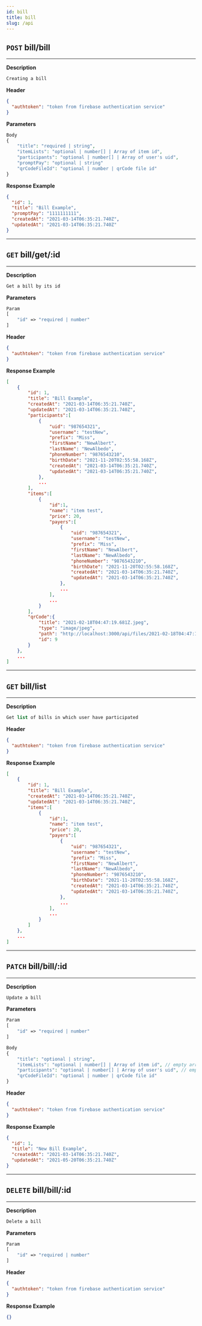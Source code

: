 ```yaml
---
id: bill
title: bill
slug: /api
---
```


## `POST` bill/bill

---

**Description**

```php
Creating a bill
```

**Header**

```json
{
  "authtoken": "token from firebase authentication service"
}
```

**Parameters**

```php
Body
{
    "title": "required | string",
    "itemLists": "optional | number[] | Array of item id",
    "participants": "optional | number[] | Array of user's uid",
    "promptPay": "optional | string"
    "qrCodeFileId": "optional | number | qrCode file id"
}
```

**Response Example**

```json
{
  "id": 1,
  "title": "Bill Example",
  "promptPay": "1111111111",
  "createdAt": "2021-03-14T06:35:21.740Z",
  "updatedAt": "2021-03-14T06:35:21.740Z"
}
```

---

## `GET` bill/get/:id

---

**Description**

```php
Get a bill by its id
```

**Parameters**

```php
Param
[
    "id" => "required | number"
]
```

**Header**

```json
{
  "authtoken": "token from firebase authentication service"
}
```

**Response Example**

```json
[
    {
        "id": 1,
        "title": "Bill Example",
        "createdAt": "2021-03-14T06:35:21.740Z",
        "updatedAt": "2021-03-14T06:35:21.740Z",
        "participants":[
            {
                "uid": "987654321",
                "username": "testNew",
                "prefix": "Miss",
                "firstName": "NewAlbert",
                "lastName": "NewAlbedo",
                "phoneNumber": "9876543210",
                "birthDate": "2021-11-20T02:55:58.168Z",
                "createdAt": "2021-03-14T06:35:21.740Z",
                "updatedAt": "2021-03-14T06:35:21.740Z",
            },
            ...
        ],
        "items":[
            {
                "id":1,
                "name": "item test",
                "price": 20,
                "payers":[
                    {
                        "uid": "987654321",
                        "username": "testNew",
                        "prefix": "Miss",
                        "firstName": "NewAlbert",
                        "lastName": "NewAlbedo",
                        "phoneNumber": "9876543210",
                        "birthDate": "2021-11-20T02:55:58.168Z",
                        "createdAt": "2021-03-14T06:35:21.740Z",
                        "updatedAt": "2021-03-14T06:35:21.740Z",
                    },
                    ...
                ],
                ...
            }
        ],
        "qrCode":{
            "title": "2021-02-18T04:47:19.681Z.jpeg",
            "type": "image/jpeg",
            "path": "http://localhost:3000/api/files/2021-02-18T04:47:19.681Z.jpeg",
            "id": 9
        }
    },
    ...
]
```

---

## `GET` bill/list

---

**Description**

```php
Get list of bills in which user have participated
```

**Header**

```json
{
  "authtoken": "token from firebase authentication service"
}
```

**Response Example**

```json
[
    {
        "id": 1,
        "title": "Bill Example",
        "createdAt": "2021-03-14T06:35:21.740Z",
        "updatedAt": "2021-03-14T06:35:21.740Z",
        "items":[
            {
                "id":1,
                "name": "item test",
                "price": 20,
                "payers":[
                    {
                        "uid": "987654321",
                        "username": "testNew",
                        "prefix": "Miss",
                        "firstName": "NewAlbert",
                        "lastName": "NewAlbedo",
                        "phoneNumber": "9876543210",
                        "birthDate": "2021-11-20T02:55:58.168Z",
                        "createdAt": "2021-03-14T06:35:21.740Z",
                        "updatedAt": "2021-03-14T06:35:21.740Z",
                    },
                    ...
                ],
                ...
            }
        ]
    },
    ...
]
```

---

## `PATCH` bill/bill/:id

---

**Description**

```php
Update a bill
```

**Parameters**

```php
Param
[
    "id" => "required | number"
]

Body
{
    "title": "optional | string",
    "itemLists": "optional | number[] | Array of item id", // empty array to remove relation
    "participants": "optional | number[] | Array of user's uid", // empty array to remove relation
    "qrCodeFileId": "optional | number | qrCode file id"
}
```

**Header**

```json
{
  "authtoken": "token from firebase authentication service"
}
```

**Response Example**

```json
{
  "id": 1,
  "title": "New Bill Example",
  "createdAt": "2021-03-14T06:35:21.740Z",
  "updatedAt": "2021-05-20T06:35:21.740Z"
}
```

---

## `DELETE` bill/bill/:id

---

**Description**

```php
Delete a bill
```

**Parameters**

```php
Param
[
    "id" => "required | number"
]
```

**Header**

```json
{
  "authtoken": "token from firebase authentication service"
}
```

**Response Example**

```json
{}
```
